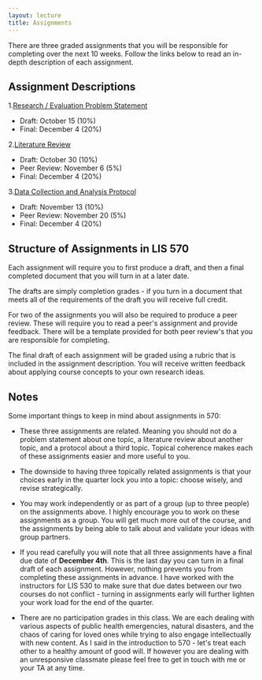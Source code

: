 ```yaml
---
layout: lecture
title: Assignments
---
```


There are three graded assignments that you will be responsible for completing over the next 10 weeks. Follow the links below to read an in-depth description of each assignment.

## Assignment Descriptions

1.[Research / Evaluation Problem Statement](https://nniiicc.github.io/LIS-570-Au2020/Asg-1/)

- Draft: October 15 (10%)
- Final: December 4 (20%)

2.[Literature Review]()

- Draft: October 30 (10%)
- Peer Review: November 6  (5%)
- Final: December 4 (20%)

3.[Data Collection and Analysis Protocol](https://nniiicc.github.io/LIS-570-Au2020/Asg-2/)

- Draft: November 13 (10%)
- Peer Review: November 20 (5%)
- Final: December 4 (20%)

## Structure of Assignments in LIS 570

Each assignment will require you to first produce a draft, and then a final completed document that you will turn in at a later date.

The drafts are simply completion grades - if you turn in a document that meets all of the requirements of the draft you will receive full credit.

For two of the assignments you will also be required to produce a peer review. These will require you to read a peer's assignment and provide feedback. There will be a template provided for both peer review's that you are responsible for completing.

The final draft of each assignment will be graded using a rubric that is included in the assignment description. You will receive written feedback about applying course concepts to your own research ideas.


## Notes

Some important things to keep in mind about assignments in 570:

- These three assignments are related. Meaning you should not do a problem statement about one topic, a literature review about another topic, and a protocol about a third topic. Topical coherence makes each of these assignments easier and more useful to you.

- The downside to having three topically related assignments is that your choices early in the quarter lock you into a topic: choose wisely, and revise strategically.  

- You may work independently or as part of a group (up to three people) on the assignments above. I highly encourage you to work on these assignments as a group. You will get much more out of the course, and the assignments by being able to talk about and validate your ideas with group partners.  

- If you read carefully you will note that all three assignments have a final due date of **December 4th**. This is the last day you can turn in a final draft of each assignment. However, nothing prevents you from completing these assignments in advance. I have worked with the instructors for LIS 530 to make sure that due dates between our two courses do not conflict - turning in assignments early will further lighten your work load for the end of the quarter.

- There are no participation grades in this class. We are each dealing with various aspects of public health emergencies, natural disasters, and the chaos of caring for loved ones while trying to also engage intellectually with new content. As I said in the introduction to 570 - let's treat each other to a healthy amount of good will. If however you are dealing with an unresponsive classmate please feel free to get in touch with me or your TA at any time.
